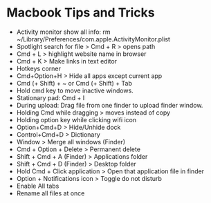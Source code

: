 # Macbook Tips and Tricks

- Activity monitor show all info: rm ~/Library/Preferences/com.apple.ActivityMonitor.plist
- Spotlight search for file > Cmd + R > opens path
- Cmd + L > highlight website name in browser
- Cmd + K > Make links in text editor
- Hotkeys corner
- Cmd+Option+H > Hide all apps except current app
- Cmd (+ Shift) + ~ or Cmd (+ Shift) + Tab
- Hold cmd key to move inactive windows. 
- Stationary pad: Cmd + I
- During upload: Drag file from one finder to upload finder window.
- Holding Cmd while dragging > moves instead of copy
- Holding option key while clicking wifi icon
- Option+Cmd+D > Hide/Unhide dock
- Control+Cmd+D > Dictionary
- Window > Merge all windows (Finder)
- Cmd + Option + Delete > Permanent delete
- Shift + Cmd + A (Finder) > Applications folder
- Shift + Cmd + D (Finder) > Desktop folder
- Hold Cmd + Click application > Open that application file in finder
- Option + Notifications icon > Toggle do not disturb
- Enable All tabs
- Rename all files at once
